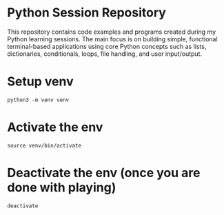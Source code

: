 # Python Session Repository

This repository contains code examples and programs created during my Python learning sessions. The main focus is on building simple, functional terminal-based applications using core Python concepts such as lists, dictionaries, conditionals, loops, file handling, and user input/output.


# Setup venv
```
python3 -m venv venv

```

# Activate the env
```
source venv/bin/activate

```

# Deactivate the env (once you are done with playing)
```
deactivate
```
